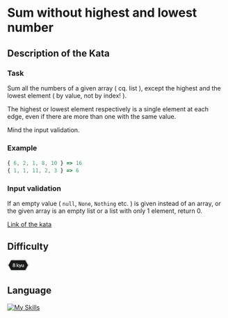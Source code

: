# Sum without highest and lowest number

## Description of the Kata

### Task

Sum all the numbers of a given array ( cq. list ), except the highest and the lowest element ( by value, not by index! ).

The highest or lowest element respectively is a single element at each edge, even if there are more than one with the same value.

Mind the input validation.

### Example

```js
{ 6, 2, 1, 8, 10 } => 16
{ 1, 1, 11, 2, 3 } => 6
```

### Input validation

If an empty value ( `null`, `None`, `Nothing` etc. ) is given instead of an array, or the given array is an empty list or a list with only 1 element, return 0.


[Link of the kata](https://www.codewars.com/kata/576b93db1129fcf2200001e6)

## Difficulty

<img src="../../template/assets/8kyu.png" width='50px'>

## Language

[![My Skills](https://skillicons.dev/icons?i=js)](https://vbdevpro.com)
